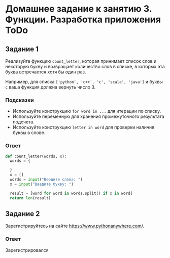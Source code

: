 # Домашнее задание к занятию 3. Функции. Разработка приложения ToDo

## Задание 1
Реализуйте функцию `count_letter`, которая принимает список слов и некоторую букву и возвращает количество слов в списке, в которых эта буква встречается хотя бы один раз.

Например, для списка `['python', 'c++', 'c', 'scala', 'java']` и буквы `c` ваша функция должна вернуть число 3.

### Подсказки
- Используйте конструкцию `for word in ...` для итерации по списку. 
- Используйте переменную для хранения промежуточного результата подсчета.
- Используйте конструкцию `letter in word` для проверки наличия буквы в слове.

### Ответ
```python
def count_letter(words, x):
  words = {

  }
  x = []
  words = input("Веедите слова: ")
  x = input("Введите букву: ")

  result = [word for word in words.split() if x in word]
  return len(result)
```

## Задание 2
Зарегистрируйтесь на сайте https://www.pythonanywhere.com/.

### Ответ
Зарегистрировался
